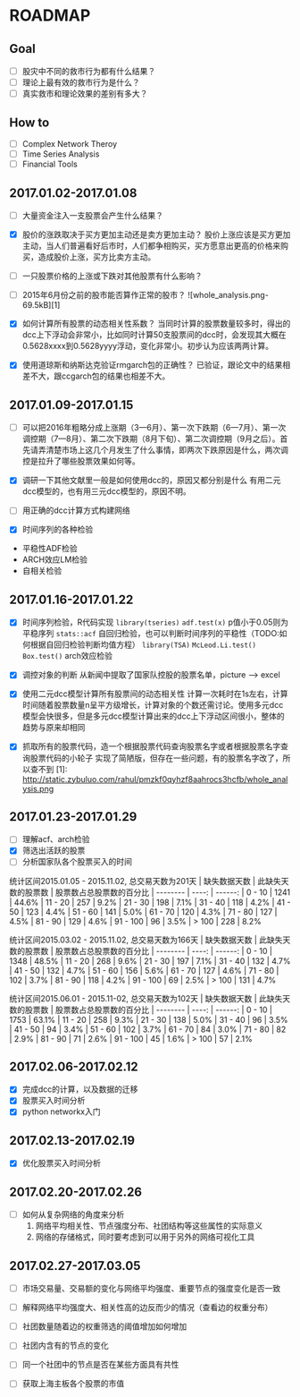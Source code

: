 ﻿# ROADMAP

## Goal
- [ ] 股灾中不同的救市行为都有什么结果？
- [ ] 理论上最有效的救市行为是什么？
- [ ] 真实救市和理论效果的差别有多大？

## How to
- [ ] Complex Network Theroy
- [ ] Time Series Analysis
- [ ] Financial Tools

## 2017.01.02-2017.01.08
- [ ] 大量资金注入一支股票会产生什么结果？
- [x] 股价的涨跌取决于买方更加主动还是卖方更加主动？
股价上涨应该是买方更加主动，当人们普遍看好后市时，人们都争相购买，买方愿意出更高的价格来购买，造成股价上涨，买方比卖方主动。

- [ ] 一只股票价格的上涨或下跌对其他股票有什么影响？
- [ ] 2015年6月份之前的股市能否算作正常的股市？
![whole_analysis.png-69.5kB][1]

- [x] 如何计算所有股票的动态相关性系数？
当同时计算的股票数量较多时，得出的dcc上下浮动会非常小，比如同时计算50支股票间的dcc时，会发现其大概在0.5628xxxx到0.5628yyyy浮动，变化非常小。初步认为应该两两计算。

- [x] 使用道琼斯和纳斯达克验证rmgarch包的正确性？
已验证，跟论文中的结果相差不大，跟ccgarch包的结果也相差不大。

## 2017.01.09-2017.01.15
- [ ] 可以把2016年粗略分成上涨期（3—6月）、第一次下跌期（6—7月）、第一次调控期（7—8月）、第二次下跌期（8月下旬）、第二次调控期（9月之后）。首先请弄清楚市场上这几个月发生了什么事情，即两次下跌原因是什么，两次调控是拉升了哪些股票效果如何等。
- [x] 调研一下其他文献里一般是如何使用dcc的，原因又都分别是什么
有用二元dcc模型的，也有用三元dcc模型的，原因不明。

- [ ] 用正确的dcc计算方式构建网络
- [x] 时间序列的各种检验
 - 平稳性ADF检验
 - ARCH效应LM检验
 - 自相关检验

## 2017.01.16-2017.01.22
- [x] 时间序列检验，R代码实现
`library(tseries)`  `adf.test(x)`  p值小于0.05则为平稳序列
`stats::acf` 自回归检验，也可以判断时间序列的平稳性（TODO:如何根据自回归检验判断均值方程）
`library(TSA)` `McLeod.Li.test()` `Box.test()` arch效应检验


- [x] 调控对象的判断
从新闻中提取了国家队控股的股票名单，picture --> excel

- [x] 使用二元dcc模型计算所有股票间的动态相关性
计算一次耗时在1s左右，计算时间随着股票数量n呈平方级增长，计算对象的个数还需讨论。使用多元dcc模型会快很多，但是多元dcc模型计算出来的dcc上下浮动区间很小，整体的趋势与原来却相同

- [x] 抓取所有的股票代码，造一个根据股票代码查询股票名字或者根据股票名字查询股票代码的小轮子
实现了简陋版，但存在一些问题，有的股票名字改了，所以查不到
  [1]: http://static.zybuluo.com/rahul/pmzkf0qyhzf8aahrocs3hcfb/whole_analysis.png

## 2017.01.23-2017.01.29
- [ ] 理解acf、arch检验
- [x] 筛选出活跃的股票
- [ ] 分析国家队各个股票买入的时间

统计区间2015.01.05 - 2015.11.02, 总交易天数为201天
| 缺失数据天数   |  此缺失天数的股票数  | 股票数占总股票数的百分比
| --------  | ----:  | ------:
| 0 - 10 | 1241 | 44.6%
| 11 - 20 | 257 | 9.2%
| 21 - 30 | 198 | 7.1%
| 31 - 40 | 118 | 4.2%
| 41 - 50 | 123 | 4.4%
| 51 - 60 | 141 | 5.0%
| 61 - 70 | 120 | 4.3%
| 71 - 80 | 127 | 4.5%
| 81 - 90 | 129 | 4.6%
| 91 - 100 | 96 | 3.5%
| \> 100 | 228 | 8.2%

统计区间2015.03.02 - 2015.11.02, 总交易天数为166天
| 缺失数据天数   |  此缺失天数的股票数  | 股票数占总股票数的百分比
| --------  | ----:  | ------:
| 0 - 10 | 1348 | 48.5%
| 11 - 20 | 268 | 9.6%
| 21 - 30 | 197 | 7.1%
| 31 - 40 | 132 | 4.7%
| 41 - 50 | 132 | 4.7%
| 51 - 60 | 156 | 5.6%
| 61 - 70 | 127 | 4.6%
| 71 - 80 | 102 | 3.7%
| 81 - 90 | 118 | 4.2%
| 91 - 100 | 69 | 2.5%
| \> 100 | 131 | 4.7%

统计区间2015.06.01 - 2015.11-02, 总交易天数为102天
| 缺失数据天数   |  此缺失天数的股票数  | 股票数占总股票数的百分比
| --------  | ----:  | ------:
| 0 - 10 | 1753 | 63.1%
| 11 - 20 | 258 | 9.3%
| 21 - 30 | 138 | 5.0%
| 31 - 40 | 96 | 3.5%
| 41 - 50 | 94 | 3.4%
| 51 - 60 | 102 | 3.7%
| 61 - 70 | 84 | 3.0%
| 71 - 80 | 82 | 2.9%
| 81 - 90 | 71 | 2.6%
| 91 - 100 | 45 | 1.6%
| \> 100 | 57 | 2.1%


## 2017.02.06-2017.02.12
- [x] 完成dcc的计算，以及数据的迁移
- [x] 股票买入时间分析
- [x] python networkx入门

## 2017.02.13-2017.02.19
- [x] 优化股票买入时间分析


## 2017.02.20-2017.02.26
- [ ] 如何从复杂网络的角度来分析
    1. 网络平均相关性、节点强度分布、社团结构等这些属性的实际意义
    2. 网络的存储格式，同时要考虑到可以用于另外的网络可视化工具


## 2017.02.27-2017.03.05
- [ ] 市场交易量、交易额的变化与网络平均强度、重要节点的强度变化是否一致
- [ ] 解释网络平均强度大、相关性高的边反而少的情况（查看边的权重分布）
- [ ] 社团数量随着边的权重筛选的阈值增加如何增加
- [ ] 社团内含有的节点的变化
- [ ] 同一个社团中的节点是否在某些方面具有共性
- [ ] 获取上海主板各个股票的市值




